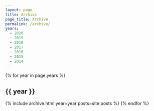 ```yaml
---
layout: page
title: Archive
page_title: Archive
permalink: /archive/
years:
  - 2020
  - 2019
  - 2018
  - 2017
  - 2016
  - 2015
  - 2014
---
```


{% for year in page.years %}

## {{ year }}

{% include archive.html year=year posts=site.posts %} {% endfor %}
